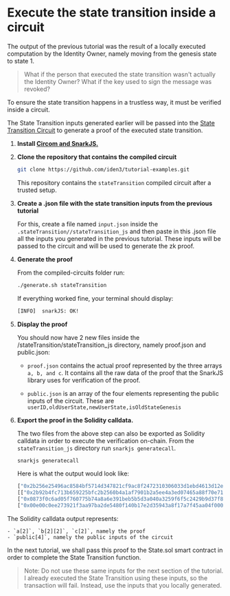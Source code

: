 # Execute the state transition inside a circuit

The output of the previous tutorial was the result of a locally executed computation by the Identity Owner, namely moving from the genesis state to state 1. 

>What if the person that executed the state transition wasn't actually the Identity Owner? What if the key used to sign the message was revoked? 

To ensure the state transition happens in a trustless way, it must be verified inside a circuit. 

The State Transition inputs generated earlier will be passed into the [State Transition Circuit](../../circuits/main-circuits.md) to generate a proof of the executed state transition. 

1. **Install [Circom and SnarkJS.](https://docs.circom.io/getting-started/installation/#installing-circom)**

2. **Clone the repository that contains the compiled circuit**

    ```bash
    git clone https://github.com/iden3/tutorial-examples.git
    ```

    This repository contains the `stateTransition` compiled circuit after a trusted setup.

3. **Create a .json file with the state transition inputs from the previous tutorial**

    For this, create a file named `input.json` inside the `.stateTransition//stateTransition_js` and then paste in this .json file all the inputs you generated in the previous tutorial. These inputs will be passed to the circuit and will be used to generate the zk proof.

4. **Generate the proof**

    From the compiled-circuits folder run:

    ```bash 
    ./generate.sh stateTransition
    ```

    If everything worked fine, your terminal should display: 

    ```bash
    [INFO]  snarkJS: OK!
    ```
 
5. **Display the proof**

    You should now have 2 new files inside the /stateTransition/stateTransition_js directory, namely proof.json and public.json:

    - `proof.json` contains the actual proof represented by the three arrays `a, b, and c`. It contains all the raw data of the proof that the SnarkJS library uses for verification of the proof.

    - `public.json` is an array of the four elements representing the public inputs of the circuit. These are `userID,oldUserState,newUserState,isOldStateGenesis`

6. **Export the proof in the Solidity calldata.**

    The two files from the above step can also be exported as Solidity calldata in order to execute the verification on-chain. From the `stateTransition_js` directory run `snarkjs generatecall`.

    ```bash
    snarkjs generatecall
    ```
    Here is what the output would look like: 

    ```bash
    ["0x2b256e25496ac8584bf5714d347821cf9ac8f2472310306033d1ebd4613d12e9", "0x2cca3d40ba395135a38b4ac8c6f8daf81e968ab7082d26d778a82aad9c39d8e3"],
    [["0x2b92b4fc713b659225bfc2b2560b4a1af7901b2a5ee4a3ed07465a88f70e71b3", "0x241ce1ba397c4e1d65059779cacf30fd8d977ed89e6964fa4aa84daec7965254"],["0x27099d3f5cac46fa58c031913c5cd68e24634e9d80281a3d0c0c091bdf574786", "0x08df6f588353293a926660cb1b65a13ad8c5094a42e76dc46d2963ca1cacc096"]],
    ["0x0873f0c6ad05f760775b74a8a6e391beb5b5d3a040a3259f6f5c2429b9d37f8d", "0x15ff3cb9c37c9a07b0fdb2f24cad7bf56adc632c625d9d236841676d731f661b"],
    ["0x00e00c0ee273921f3aa97ba2de5480f140b17e2d35943a8f17a7f45aa04f0000","0x0ee273921f3aa97ba2de5480f140b17e2d35943a8f17a7f45aa04fb715a18685","0x2ba2ba06e0fec5e71fb55019925946590743750a181744fe8eeb8da62e0709db","0x0000000000000000000000000000000000000000000000000000000000000001"]
    ```
The Solidity calldata output represents: 

    - `a[2]`, `b[2][2]`, `c[2]`, namely the proof
    - `public[4]`, namely the public inputs of the circuit 

In the next tutorial, we shall pass this proof to the State.sol smart contract in order to complete the State Transition function.

> Note: Do not use these same inputs for the next section of the tutorial. I already executed the State Transition using these inputs, so the transaction will fail. Instead, use the inputs that you locally generated.